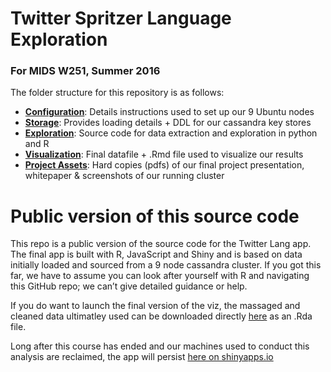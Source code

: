 # Twitter Spritzer Language Exploration
### For MIDS W251, Summer 2016
The folder structure for this repository is as follows:
 - [**Configuration**](https://github.com/gregce/W251-TwitterLanguage/tree/master/Configuration): Details instructions used to set up our 9 Ubuntu nodes 
 - [**Storage**](https://github.com/gregce/W251-TwitterLanguage/tree/master/Storage): Provides loading details + DDL for our cassandra key stores
 - [**Exploration**](https://github.com/gregce/W251-TwitterLanguage/tree/master/Exploration): Source code for data extraction and exploration in python and R
 - [**Visualization**](https://github.com/gregce/W251-TwitterLanguage/tree/master/Visualization): Final datafile + .Rmd file used to visualize our results
 - [**Project Assets**](https://github.com/gregce/W251-TwitterLanguage/tree/master/Project_Assets): Hard copies (pdfs) of our final project presentation, whitepaper & screenshots of our running cluster 

# Public version of this source code
This repo is a public version of the source code for the Twitter Lang app. The final app is built with R, JavaScript and Shiny and is based on data initially loaded and sourced from a 9 node cassandra cluster. If you got this far, we have to assume you can look after yourself with R and navigating this GitHub repo; we can’t give detailed guidance or help.

If you do want to launch the final version of the viz, the massaged and cleaned data ultimatley used can be downloaded directly [here](https://github.com/gregce/W251-TwitterLanguage/blob/master/Visualization/tweet_emoticons.Rda) as an .Rda file. 

Long after this course has ended and our machines used to conduct this analysis are reclaimed, the app will persist [here on shinyapps.io](https://gregce.shinyapps.io/tweet_viz/) 

